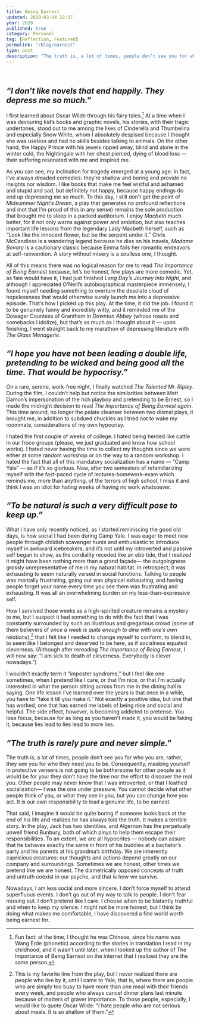 ```yaml
---
title: Being Earnest
updated: 2020-03-04 22:37
year: 2020
published: true
category: Personal
tag: [Reflection, Featured]
permalink: "/blog/earnest"
type: post
description: "The truth is, a lot of times, people don’t see you for who you are, rather, they see you for who they need you to be. Consequently, masking yourself in protective veneers is not going to be bothersome for other people as it would be for you: they don’t have the time nor the effort to discover the real you. Other people may never know that I was introverted, or that I loathed socialization— I was the one under pressure. You cannot decide what other people think of you, or what they see in you, but you can change how you act. It is our own responsibility to lead a genuine life, to be earnest."
---
```

<div style="height: 15px;"></div>

## _“I don't like novels that end happily. They depress me so much.”_

I first learned about Oscar Wilde through his fairy tales.[^1] At a time when I was devouring kid’s books and graphic novels, his stories, with their tragic undertones, stood out to me among the likes of Cinderella and Thumbelina and especially Snow White, whom I absolutely despised because I thought she was useless and had no skills besides talking to animals. On the other hand, the Happy Prince with his jewels ripped away, blind and alone in the winter cold, the Nightingale with her chest pierced, dying of blood loss — their suffering resonated with me and inspired me. 

As you can see, my inclination for tragedy emerged at a young age. In fact, I’ve always dreaded comedies: they’re shallow and boring and provide no insights nor wisdom. I like books that make me feel wistful and ashamed and stupid and sad, but definitely not happy, because happy endings do end up depressing me so much. To this day, I still don’t get the point of _Midsummer Night’s Dream_, a play that generates no profound reflections and (not that I’m proud of this in any sense) remains the sole production that brought me to sleep in a packed auditorium. I enjoy _Macbeth_ much better, for it not only warns against power and ambition, but also teaches important life lessons from the legendary Lady Macbeth herself, such as “Look like the innocent flower, but be the serpent under it.” Chris McCandless is a wandering legend because he dies on his travels, _Madame Bovary_ is a cautionary classic because Emma fails her romantic endeavors at self-reinvention. A story without misery is a soulless one, I thought.

All of this means there was no logical reason for me to read _The Importance of Being Earnest_ because, let’s be honest, few plays are more comedic. Yet, as fate would have it, I had just finished _Long Day’s Journey into Night_, and although I appreciated O’Neill’s autobiographical masterpiece immensely, I found myself needing something to overturn the desolate cloud of hopelessness that would otherwise surely launch me into a depressive episode. That’s how I picked up this play. At the time, it did the job. I found it to be genuinely funny and incredibly witty, and it reminded me of the Dowager Countess of Grantham in _Downton Abbey_ (whose roasts and comebacks I idolize), but that’s as much as I thought about it — upon finishing, I went straight back to my marathon of depressing literature with _The Glass Menagerie_. 

## _“I hope you have not been leading a double life, pretending to be wicked and being good all the time. That would be hypocrisy.”_

On a rare, serene, work-free night, I finally watched _The Talented Mr. Ripley_. During the film, I couldn’t help but notice the similarities between Matt Damon’s impersonation of the rich playboy and pretending to be Ernest, so I made the midnight decision to read _The Importance of Being Earnest again_. This time around, no longer the palate cleanser between two dismal plays, it brought me, in addition to subdued chuckles as I tried not to wake my roommate, considerations of my own hypocrisy.

I hated the first couple of weeks of college. I hated being herded like cattle in our froco groups (please, we just graduated and know how school works). I hated never having the time to collect my thoughts since we were either at some random workshop or on the way to a random workshop. I hated the fact that all of this mandatory socialization has a name — “Camp Yale” — as if it’s so glorious. Now, after two semesters of refamiliarizing myself with the fast-paced cycle of lectures-homework-exam which reminds me, more than anything, of the terrors of high school, I miss it and think I was an idiot for hating weeks of having no work whatsoever.

## _“To be natural is such a very difficult pose to keep up.”_

What I have only recently noticed, as I started reminiscing the good old days, is how social I had been during Camp Yale. I was eager to meet new people through childish scavenger hunts and enthusiastic to introduce myself in awkward icebreakers, and it’s not until my introverted and passive self began to show, as the cordiality receded like an ebb tide, that I realized it might have been nothing more than a grand façade— the outgoingness grossly unrepresentative of me in my natural habitat. In retrospect, it was exhausting to seem naturally versed in social functions. Talking to people was mentally frustrating, going out was physical exhausting, and having people forget your name every time you see them was frustrating and exhausting. It was all an overwhelming burden on my less-than-expressive self.

How I survived those weeks as a high-spirited creature remains a mystery to me, but I suspect it had something to do with the fact that I was constantly surrounded by such an illustrious and gregarious crowd (some of them believers of _once a week is quite enough to dine with one’s own relations_),[^2] that I felt like I needed to change myself to conform, to blend in, to seem like I belonged and deserved to be here, as if socialness equated cleverness. (Although after rereading _The Importance of Being Earnest_, I will now say: “I am sick to death of cleverness. Everybody is clever nowadays.”)

I wouldn’t exactly term it “imposter syndrome,” but I feel like one sometimes, when I pretend like I care, or that I’m nice, or that I’m actually interested in what the person sitting across from me in the dining hall is saying. One life lesson I’ve learned over the years is that once in a while, you have to “fake it till you make it.” Not exactly a positive idea, but one that has worked, one that has earned me labels of being nice and social and helpful. The side effect, however, is becoming addicted to pretense. You lose focus, because for as long as you haven’t made it, you would be faking it, because lies lead to lies lead to more lies. 

## _“The truth is rarely pure and never simple.”_

The truth is, a lot of times, people don’t see you for who you are, rather, they see you for who they need you to be. Consequently, masking yourself in protective veneers is not going to be bothersome for other people as it would be for you: they don’t have the time nor the effort to discover the real you. Other people may never know that I was introverted, or that I loathed socialization— I was the one under pressure. You cannot decide what other people think of you, or what they see in you, but you can change how you act. It is our own responsibility to lead a genuine life, to be earnest.

That said, I imagine it would be quite boring if someone looks back at the end of his life and realizes he has always told the truth. It makes a terrible story. In the play, Jack has two identities, and Algernon has the perpetually unwell friend Bunbury, both of which ploys to help them escape their responsibilities. To an extent, we are all hypocrites — nobody can assure that he behaves exactly the same in front of his buddies at a bachelor’s party and his parents at his grandma’s birthday. We are inherently capricious creatures: our thoughts and actions depend greatly on our company and surroundings. Sometimes we are honest, other times we pretend like we are honest. The diametrically opposed concepts of truth and untruth coexist in our psyche, and that is how we survive.

Nowadays, I am less social and more sincere. I don’t force myself to attend superfluous events. I don’t go out of my way to talk to people. I don’t fear missing out. I don’t pretend like I care. I choose when to be blatantly truthful and when to keep my silence. I might not be more honest, but I think by doing what makes me comfortable, I have discovered a fine world worth being earnest for.

[^1]: Fun fact: at the time, I thought he was Chinese, since his name was Wang Erde (phonetic) according to the stories in translation I read in my childhood, and it wasn’t until later, when I looked up the author of The Importance of Being Earnest on the internet that I realized they are the same person.
[^2]: This is my favorite line from the play, but I never realized there are people who live by it, until I came to Yale, that is, where there are people who are simply too busy to have more than one meal with their friends every week, and people who always cancel dinner plans last minute because of matters of graver importance. To those people, especially, I would like to quote Oscar Wilde: “I hate people who are not serious about meals. It is so shallow of them.”